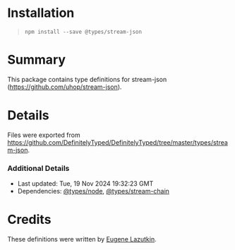 # Installation
> `npm install --save @types/stream-json`

# Summary
This package contains type definitions for stream-json (https://github.com/uhop/stream-json).

# Details
Files were exported from https://github.com/DefinitelyTyped/DefinitelyTyped/tree/master/types/stream-json.

### Additional Details
 * Last updated: Tue, 19 Nov 2024 19:32:23 GMT
 * Dependencies: [@types/node](https://npmjs.com/package/@types/node), [@types/stream-chain](https://npmjs.com/package/@types/stream-chain)

# Credits
These definitions were written by [Eugene Lazutkin](https://github.com/uhop).
